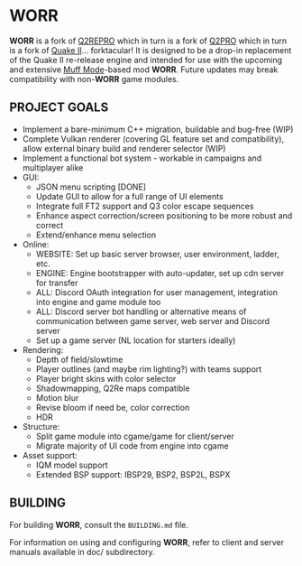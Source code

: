 WORR
====

**WORR** is a fork of [Q2REPRO](https://github.com/Paril/q2repro) which in turn
is a fork of [Q2PRO](https://github.com/skullernet/q2pro) which in turn is a fork
of [Quake II](https://github.com/id-Software/Quake-2)... forktacular! It is designed to be a
drop-in replacement of the Quake II re-release engine and intended for use
with the upcoming and extensive [Muff Mode](https://github.com/themuffinator/muffmode)-based mod **WORR**.
Future updates may break compatibility with non-**WORR** game modules.

PROJECT GOALS
-------------

* Implement a bare-minimum C++ migration, buildable and bug-free (WIP)
* Complete Vulkan renderer (covering GL feature set and compatibility), allow external binary build and renderer selector (WIP)
* Implement a functional bot system - workable in campaigns and multiplayer alike
* GUI:
  - JSON menu scripting [DONE]
  - Update GUI to allow for a full range of UI elements
  - Integrate full FT2 support and Q3 color escape sequences
  - Enhance aspect correction/screen positioning to be more robust and correct
  - Extend/enhance menu selection
* Online:
  - WEBSITE: Set up basic server browser, user environment, ladder, etc. 
  - ENGINE: Engine bootstrapper with auto-updater, set up cdn server for transfer
  - ALL: Discord OAuth integration for user management, integration into engine and game module too
  - ALL: Discord server bot handling or alternative means of communication between game server, web server and Discord server
  - Set up a game server (NL location for starters ideally)
* Rendering:
  - Depth of field/slowtime
  - Player outlines (and maybe rim lighting?) with teams support
  - Player bright skins with color selector
  - Shadowmapping, Q2Re maps compatible
  - Motion blur
  - Revise bloom if need be, color correction
  - HDR
* Structure:
  - Split game module into cgame/game for client/server
  - Migrate majority of UI code from engine into cgame
* Asset support:
  - IQM model support
  - Extended BSP support: IBSP29, BSP2, BSP2L, BSPX
 
BUILDING
--------

For building **WORR**, consult the `BUILDING.md` file.

For information on using and configuring **WORR**, refer to client and server
manuals available in doc/ subdirectory.
